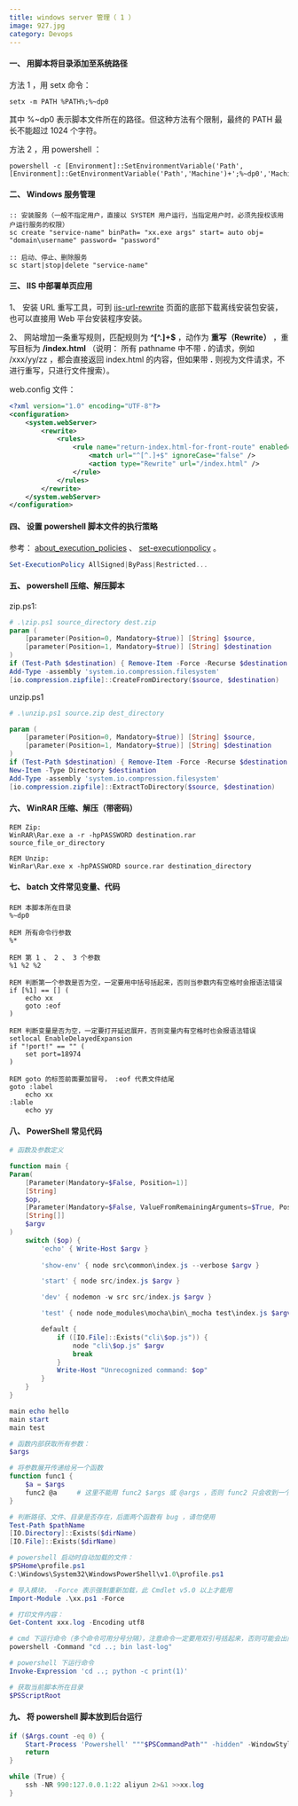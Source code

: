 ```yaml
---
title: windows server 管理（ 1 ）
image: 927.jpg
category: Devops
---
```



#### 一、 用脚本将目录添加至系统路径

方法 1 ，用 setx 命令：

```batch
setx -m PATH %PATH%;%~dp0
```

其中 %~dp0 表示脚本文件所在的路径。但这种方法有个限制，最终的 PATH 最长不能超过 1024 个字符。

方法 2 ，用 powershell ：

```batch
powershell -c [Environment]::SetEnvironmentVariable('Path',[Environment]::GetEnvironmentVariable('Path','Machine')+';%~dp0','Machine')
```

#### 二、 Windows 服务管理

```batch
:: 安装服务（一般不指定用户，直接以 SYSTEM 用户运行，当指定用户时，必须先授权该用户运行服务的权限）
sc create "service-name" binPath= "xx.exe args" start= auto obj= "domain\username" password= "password"

:: 启动、停止、删除服务
sc start|stop|delete "service-name"
```

#### 三、 IIS 中部署单页应用

1、 安装 URL 重写工具，可到 [iis-url-rewrite](https://www.iis.net/downloads/microsoft/url-rewrite) 页面的底部下载离线安装包安装，也可以直接用 Web 平台安装程序安装。

2、 网站增加一条重写规则，匹配规则为 **^[^.]+$** ，动作为 **重写（Rewrite）** ，重写目标为 **/index.html** （说明： 所有 pathname 中不带 **.** 的请求，例如 /xxx/yy/zz ，都会直接返回 index.html 的内容，但如果带 **.** 则视为文件请求，不进行重写，只进行文件搜索）。

web.config 文件：

```xml
<?xml version="1.0" encoding="UTF-8"?>
<configuration>
    <system.webServer>
        <rewrite>
            <rules>
                <rule name="return-index.html-for-front-route" enabled="true">
                    <match url="^[^.]+$" ignoreCase="false" />
                    <action type="Rewrite" url="/index.html" />
                </rule>
            </rules>
        </rewrite>
    </system.webServer>
</configuration>
```

#### 四、 设置 powershell 脚本文件的执行策略

参考： [about_execution_policies](https://docs.microsoft.com/zh-cn/powershell/module/microsoft.powershell.core/about/about_execution_policies?view=powershell-6) 、 [set-executionpolicy](https://docs.microsoft.com/zh-cn/powershell/module/microsoft.powershell.security/set-executionpolicy?view=powershell-6) 。

```powershell
Set-ExecutionPolicy AllSigned|ByPass|Restricted...
```

#### 五、 powershell 压缩、解压脚本

zip.ps1:

```powershell
# .\zip.ps1 source_directory dest.zip
param (
    [parameter(Position=0, Mandatory=$true)] [String] $source,
    [parameter(Position=1, Mandatory=$true)] [String] $destination
)
if (Test-Path $destination) { Remove-Item -Force -Recurse $destination }
Add-Type -assembly 'system.io.compression.filesystem'
[io.compression.zipfile]::CreateFromDirectory($source, $destination)
```

unzip.ps1

```powershell
# .\unzip.ps1 source.zip dest_directory

param (
    [parameter(Position=0, Mandatory=$true)] [String] $source,
    [parameter(Position=1, Mandatory=$true)] [String] $destination
)
if (Test-Path $destination) { Remove-Item -Force -Recurse $destination }
New-Item -Type Directory $destination
Add-Type -assembly 'system.io.compression.filesystem'
[io.compression.zipfile]::ExtractToDirectory($source, $destination)
```

#### 六、 WinRAR 压缩、解压（带密码）

```batch
REM Zip: 
WinRAR\Rar.exe a -r -hpPASSWORD destination.rar source_file_or_directory

REM Unzip:
WinRar\Rar.exe x -hpPASSWORD source.rar destination_directory
```

#### 七、 batch 文件常见变量、代码

```batch
REM 本脚本所在目录
%~dp0

REM 所有命令行参数
%*

REM 第 1 、 2 、 3 个参数
%1 %2 %2

REM 判断第一个参数是否为空，一定要用中括号括起来，否则当参数内有空格时会报语法错误
if [%1] == [] (
    echo xx
    goto :eof
)

REM 判断变量是否为空，一定要打开延迟展开，否则变量内有空格时也会报语法错误
setlocal EnableDelayedExpansion
if "!port!" == "" (
    set port=18974
)

REM goto 的标签前面要加冒号， :eof 代表文件结尾
goto :label
    echo xx
:lable
    echo yy
```

#### 八、 PowerShell 常见代码

```powershell
# 函数及参数定义

function main {
Param(
    [Parameter(Mandatory=$False, Position=1)]
    [String]
    $op,
    [Parameter(Mandatory=$False, ValueFromRemainingArguments=$True, Position=2)]
    [String[]]
    $argv
)    
    switch ($op) {
        'echo' { Write-Host $argv }
        
        'show-env' { node src\common\index.js --verbose $argv }

        'start' { node src/index.js $argv }

        'dev' { nodemon -w src src/index.js $argv }

        'test' { node node_modules\mocha\bin\_mocha test\index.js $argv }

        default {
            if ([IO.File]::Exists("cli\$op.js")) {
                node "cli\$op.js" $argv
                break
            }
            Write-Host "Unrecognized command: $op"
        }
    }
}

main echo hello
main start
main test

# 函数内部获取所有参数：
$args

# 将参数展开传递给另一个函数
function func1 {
    $a = $args
    func2 @a     # 这里不能用 func2 $args 或 @args ，否则 func2 只会收到一个参数
}

# 判断路径、文件、目录是否存在，后面两个函数有 bug ，请勿使用
Test-Path $pathName
[IO.Directory]::Exists($dirName)
[IO.File]::Exists($dirName)

# powershell 启动时自动加载的文件：
$PSHome\profile.ps1
C:\Windows\System32\WindowsPowerShell\v1.0\profile.ps1

# 导入模块， -Force 表示强制重新加载，此 Cmdlet v5.0 以上才能用
Import-Module .\xx.ps1 -Force

# 打印文件内容：
Get-Content xxx.log -Encoding utf8

# cmd 下运行命令（多个命令可用分号分隔），注意命令一定要用双引号括起来，否则可能会出问题
powershell -Command "cd ..; bin last-log"

# powershell 下运行命令
Invoke-Expression 'cd ..; python -c print(1)'

# 获取当前脚本所在目录
$PSScriptRoot
```

#### 九、 将 powershell 脚本放到后台运行

```powershell
if ($Args.count -eq 0) {
    Start-Process 'Powershell' """$PSCommandPath"" -hidden" -WindowStyle Hidden
    return
}

while (True) {
    ssh -NR 990:127.0.0.1:22 aliyun 2>&1 >>xx.log
}
```